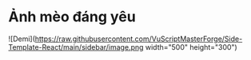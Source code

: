 # Ảnh mèo đáng yêu

![Demi](https://raw.githubusercontent.com/VuScriptMasterForge/Side-Template-React/main/sidebar/image.png width="500" height="300")
